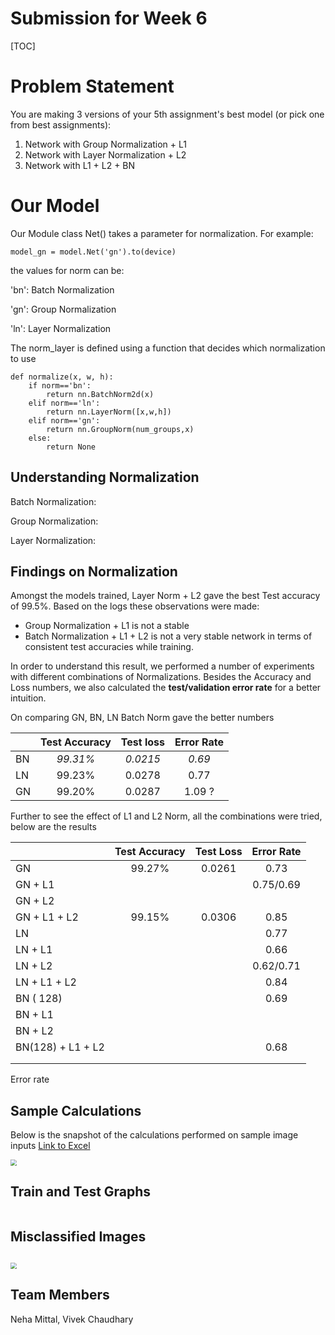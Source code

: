 # Submission for Week 6
[TOC]

# Problem Statement

You are making 3 versions of your 5th assignment's best model (or pick one from best assignments):

1. Network with Group Normalization + L1
2. Network with Layer Normalization + L2
3. Network with L1 + L2 + BN

# Our Model

Our Module class Net() takes a parameter for normalization. For example:

`model_gn = model.Net('gn').to(device)`

the values for norm can be:

'bn': Batch Normalization

'gn': Group Normalization

'ln': Layer Normalization



The norm_layer is defined using a function that decides which normalization to use

```
def normalize(x, w, h):
    if norm=='bn':
    	return nn.BatchNorm2d(x)
    elif norm=='ln':
    	return nn.LayerNorm([x,w,h])
    elif norm=='gn':
    	return nn.GroupNorm(num_groups,x)
    else:
    	return None
```

## Understanding Normalization

Batch Normalization:  

Group Normalization: 

Layer Normalization:

## Findings on Normalization

Amongst the models trained, Layer Norm + L2 gave the best Test accuracy of 99.5%. Based on the logs these observations were made:

- Group Normalization + L1 is not a stable 
- Batch Normalization + L1 + L2 is not a very stable network in terms of consistent test accuracies while training. 

 In order to understand this result, we performed a number of experiments with different combinations of Normalizations. Besides the Accuracy and Loss numbers, we also calculated the **test/validation error rate** for a better intuition. 

On comparing GN, BN, LN Batch Norm gave the better numbers

|      | Test Accuracy | Test loss | Error Rate |
| ---- | :-----------: | :-------: | :--------: |
| BN   |   *99.31%*    | *0.0215*  |   *0.69*   |
| LN   |    99.23%     |  0.0278   |    0.77    |
| GN   |    99.20%     |  0.0287   |   1.09 ?   |

Further to see the effect of L1 and L2 Norm, all the combinations were tried, below are the results

|                   | Test Accuracy | Test Loss | Error Rate |
| ----------------- | :-----------: | :-------: | :--------: |
| GN                |    99.27%     |  0.0261   |    0.73    |
| GN + L1           |               |           | 0.75/0.69  |
| GN + L2           |               |           |            |
| GN + L1 + L2      |    99.15%     |  0.0306   |    0.85    |
| LN                |               |           |    0.77    |
| LN + L1           |               |           |    0.66    |
| LN + L2           |               |           | 0.62/0.71  |
| LN + L1 + L2      |               |           |    0.84    |
| BN ( 128)         |               |           |    0.69    |
| BN + L1           |               |           |            |
| BN + L2           |               |           |            |
| BN(128) + L1 + L2 |               |           |    0.68    |
|                   |               |           |            |
|                   |               |           |            |

Error rate

## Sample Calculations

Below is the snapshot of the calculations performed on sample image inputs
[Link to Excel](https://github.com/vivek-a81/EVA6/blob/main/Session6/Normalization%20Calculations.xlsx)

<img src="https://github.com/vivek-a81/EVA6/blob/main/Session6/images/excel_calculations.png?raw=false" style="zoom: 60%;" />

## Train and Test Graphs

<image>



## Misclassified Images



## 



<img src="https://github.com/vivek-a81/EVA6/blob/main/Session6/images/excel_calculations.png?raw=false" style="zoom: 60%;" />

## Team Members

Neha Mittal, Vivek Chaudhary
